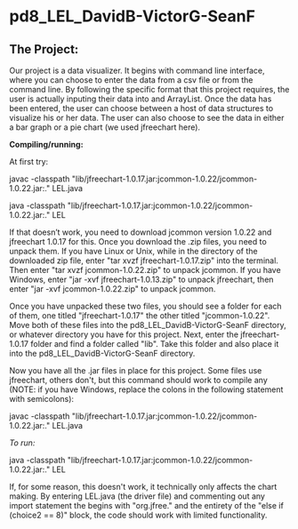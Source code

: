 pd8_LEL_DavidB-VictorG-SeanF 
======================
The Project:
---------
Our project is a data visualizer.  It begins with command line interface, where you can choose to enter the data from a csv file or from the command line.  By following the specific format that this project requires, the user is actually inputing their data into and ArrayList.  Once the data has been entered, the user can choose between a host of data structures to visualize his or her data.  The user can also choose to see the data in either a bar graph or a pie chart (we used jfreechart here).

**Compiling/running:**

At first try:

javac -classpath "lib/jfreechart-1.0.17.jar:jcommon-1.0.22/jcommon-1.0.22.jar:." LEL.java

java -classpath "lib/jfreechart-1.0.17.jar:jcommon-1.0.22/jcommon-1.0.22.jar:." LEL

If that doesn’t work, you need to download jcommon version 1.0.22 and jfreechart 1.0.17 for this.  Once you download the .zip files, you need to unpack them.  If you have Linux or Unix, while in the directory of the downloaded zip file, enter "tar xvzf jfreechart-1.0.17.zip" into the terminal.  Then enter "tar xvzf jcommon-1.0.22.zip" to unpack jcommon.  If you have Windows, enter "jar -xvf jfreechart-1.0.13.zip" to unpack jfreechart, then enter "jar -xvf jcommon-1.0.22.zip" to unpack jcommon.

Once you have unpacked these two files, you should see a folder for each of them, one titled "jfreechart-1.0.17" the other titled "jcommon-1.0.22".  Move both of these files into the pd8_LEL_DavidB-VictorG-SeanF directory, or whatever directory you have for this project.  Next, enter the jfreechart-1.0.17 folder and find a folder called "lib".  Take this folder and also place it into the pd8_LEL_DavidB-VictorG-SeanF directory.

Now you have all the .jar files in place for this project.  Some files use jfreechart, others don't, but this command should work to compile any (NOTE: if you have Windows, replace the colons in the following statement with semicolons):

javac -classpath "lib/jfreechart-1.0.17.jar:jcommon-1.0.22/jcommon-1.0.22.jar:." LEL.java

*To run:*

java -classpath "lib/jfreechart-1.0.17.jar:jcommon-1.0.22/jcommon-1.0.22.jar:." LEL

If, for some reason, this doesn't work, it technically only affects the chart making.  By entering LEL.java (the driver file) and commenting out any import statement the begins with "org.jfree." and the entirety of the "else if (choice2 == 8)" block, the code should work with limited functionality.

